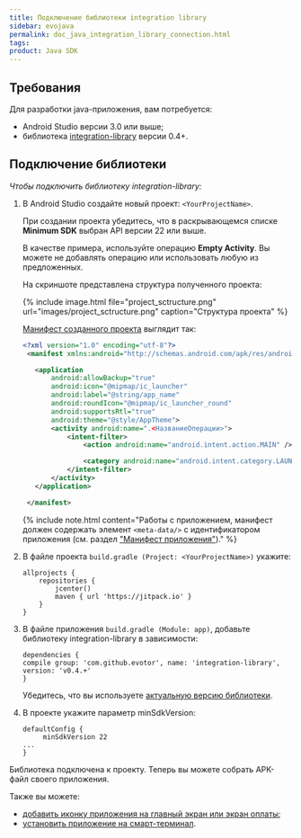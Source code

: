 ```yaml
---
title: Подключение библиотеки integration library
sidebar: evojava
permalink: doc_java_integration_library_connection.html
tags:
product: Java SDK
---
```


## Требования

Для разработки java-приложения, вам потребуется:

* Android Studio версии 3.0 или выше;
* библиотека [integration-library](https://github.com/evotor/integration-library) версии 0.4+.

## Подключение библиотеки

*Чтобы подключить библиотеку integration-library:*

1. В Android Studio создайте новый проект: `<YourProjectName>`.

   При создании проекта убедитесь, что в раскрывающемся списке **Minimum SDK** выбран API версии 22 или выше.

   В качестве примера, используйте операцию **Empty Activity**. Вы можете не добавлять операцию или использовать любую из предложенных.

   На скриншоте представлена структура полученного проекта:

   {% include image.html file="project_sctructure.png" url="images/project_sctructure.png" caption="Структура проекта" %}

   [Манифест созданного проекта](/doc_java_app_manifest.html) выглядит так:

   ```xml
   <?xml version="1.0" encoding="utf-8"?>
    <manifest xmlns:android="http://schemas.android.com/apk/res/android" package="com.example.<yourprojectname>">

      <application
          android:allowBackup="true"
          android:icon="@mipmap/ic_launcher"
          android:label="@string/app_name"
          android:roundIcon="@mipmap/ic_launcher_round"
          android:supportsRtl="true"
          android:theme="@style/AppTheme">
          <activity android:name=".<НазваниеОперации>">
              <intent-filter>
                  <action android:name="android.intent.action.MAIN" />

                  <category android:name="android.intent.category.LAUNCHER" />
              </intent-filter>
          </activity>
      </application>

    </manifest>
   ```

   {% include note.html content="Работы с приложением, манифест должен содержать элемент `<meta-data/>` с идентификатором приложения (см. раздел [\"Манифест приложения\"](./doc_java_app_manifest.html))." %}

2. В файле проекта `build.gradle (Project: <YourProjectName>)` укажите:

   ```
   allprojects {
       repositories {
           jcenter()
           maven { url 'https://jitpack.io' }
       }
   }
   ```

3. В файле приложения `build.gradle (Module: app)`, добавьте библиотеку integration-library в зависимости:

   ```
   dependencies {
   compile group: 'com.github.evotor', name: 'integration-library', version: 'v0.4.+'
   }
   ```

    Убедитесь, что вы используете [актуальную версию библиотеки](https://github.com/evotor/integration-library/).

4. В проекте укажите параметр minSdkVersion:

   ```
   defaultConfig {
        minSdkVersion 22
   ...
   }
   ```

Библиотека подключена к проекту. Теперь вы можете собрать APK-файл своего приложения.

Также вы можете:

* [добавить иконку приложения на главный экран или экран оплаты](doc_java_app_icon.html);
* [установить приложение на смарт-терминал](./doc_app_installation.html).

